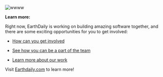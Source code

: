 
![wwww](https://github.com/earthdaily/.github/assets/149197179/a62e6aa8-b73d-46b0-97a0-038158b28c66)

**Learn more:**

Right now, EarthDaily is working on building amazing software together, and there are some exciting opportunities for you to get involved:

- [How can you get involved](https://earthdaily.com/foundational-partner-program/)

- [See how you can be a part of the team](https://earthdaily.com/careers/) 

- [Learn more about our work](https://earthdaily.com/blog/) 

Visit [Earthdaily.com](https://earthdaily.com/) to learn more!



